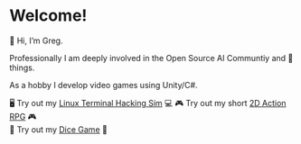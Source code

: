 # Welcome!

👋 Hi, I’m Greg.

Professionally I am deeply involved in the Open Source AI Communtiy and 🦄 things.

As a hobby I develop video games using Unity/C#.

🖥️ Try out my [Linux Terminal Hacking Sim](https://gphorvath.github.io/Unity-Hacker-Minigame/) 💻
🎮 Try out my short [2D Action RPG](https://github.com/gphorvath/Tivernum-Game) 🎮  
🎲 Try out my [Dice Game](https://gphorvath.github.io/Dice-Game/) 🎲  
